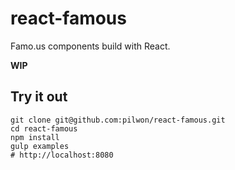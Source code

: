 # react-famous


Famo.us components build with React.

**WIP**


## Try it out

    git clone git@github.com:pilwon/react-famous.git
    cd react-famous
    npm install
    gulp examples
    # http://localhost:8080
